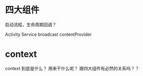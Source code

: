 # 四大组件

启动流程，生命周期回调？

Activity Service broadcast contentProvider

# context

context 到底是什么？ 用来干什么呢？ 跟四大组件有必然的关系吗？？





           